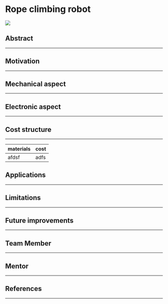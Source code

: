 #	**Rope climbing robot**

<!-- image -->
![](https://github.com/adityatidke/adityatidke.github.io/commit/5c0ad2f9e599ef6a9375ee61c7d08d7737ffc7b2)


## **Abstract**
------------------------
<!-- abstract-->
## **Motivation**
-----------------------
<!-- motivation-->
## **Mechanical aspect**
---------------------------------
## **Electronic aspect**
----
<!-- Electronic aspect-->
## **Cost structure**
--------
<!-- cost structure-->

| materials|cost|
|:-----|:-----|
|afdsf|adfs|

## **Applications**
-----
<!-- apllications-->
## **Limitations**
----
<!--limisgdh-->
## **Future improvements**
-----
<!-- ft-->
## **Team Member**
-----
<!--tm-->
## **Mentor**
----
<!-- men-->
## **References**
-------
<!--References-->
